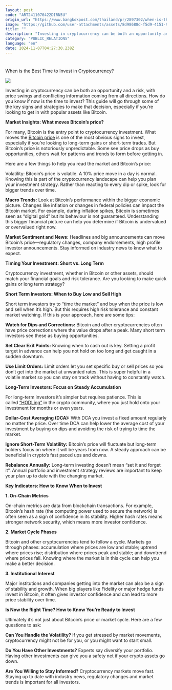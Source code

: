 ```yaml
---
layout: post
code: "ART2411070422DIRN5U"
origin_url: "https://www.bangkokpost.com/thailand/pr/2897302/when-is-the-best-time-to-invest-in-cryptocurrency-"
image: "https://github.com/user-attachments/assets/8d98688d-f5d9-4151-9cac-0c6622539625"
title: ""
description: "Investing in cryptocurrency can be both an opportunity and a risk, with price swings and conflicting information coming from all directions. How do you know if now is the time to invest? This guide will go through some of the key signs and strategies to make that decision, especially if you’re looking to get in with popular assets like Bitcoin."
category: "PUBLIC_RELATIONS"
language: "en"
date: 2024-11-07T04:27:30.238Z
---
```


# 

When is the Best Time to Invest in Cryptocurrency?

![](https://github.com/user-attachments/assets/64afc053-88e7-49a7-8371-4b25a00dcc13)

Investing in cryptocurrency can be both an opportunity and a risk, with price swings and conflicting information coming from all directions. How do you know if now is the time to invest? This guide will go through some of the key signs and strategies to make that decision, especially if you’re looking to get in with popular assets like Bitcoin.

**Market Insights: What moves Bitcoin’s price?**

For many, Bitcoin is the entry point to cryptocurrency investment. What moves the [Bitcoin price](https://www.bybit.com/en/coin-price/bitcoin/) is one of the most obvious signs to invest, especially if you’re looking to long-term gains or short-term trades. But Bitcoin’s price is notoriously unpredictable. Some see price drops as buy opportunities, others wait for patterns and trends to form before getting in.

Here are a few things to help you read the market and Bitcoin’s price:

Volatility: Bitcoin’s price is volatile. A 10% price move in a day is normal. Knowing this is part of the cryptocurrency landscape can help you plan your investment strategy. Rather than reacting to every dip or spike, look for bigger trends over time.

**Macro Trends:** Look at Bitcoin’s performance within the bigger economic picture. Changes like inflation or changes in federal policies can impact the Bitcoin market. For example, during inflation spikes, Bitcoin is sometimes seen as “digital gold” but its behaviour is not guaranteed. Understanding this bigger financial picture can help you determine if Bitcoin is undervalued or overvalued right now.

**Market Sentiment and News:** Headlines and big announcements can move Bitcoin’s price—regulatory changes, company endorsements, high profile investor announcements. Stay informed on industry news to know what to expect.

**Timing Your Investment: Short vs. Long Term**

Cryptocurrency investment, whether in Bitcoin or other assets, should match your financial goals and risk tolerance. Are you looking to make quick gains or long term strategy?

**Short Term Investors: When to Buy Low and Sell High**

Short term investors try to “time the market” and buy when the price is low and sell when it’s high. But this requires high risk tolerance and constant market watching. If this is your approach, here are some tips:

**Watch for Dips and Corrections:** Bitcoin and other cryptocurrencies often have price corrections where the value drops after a peak. Many short term investors see these as buying opportunities.

**Set Clear Exit Points:** Knowing when to cash out is key. Setting a profit target in advance can help you not hold on too long and get caught in a sudden downturn.

**Use Limit Orders:** Limit orders let you set specific buy or sell prices so you don’t get into the market at unwanted rates. This is super helpful in a volatile market so you can stay on track without having to constantly watch.

**Long-Term Investors: Focus on Steady Accumulation**

For long-term investors it’s simpler but requires patience. This is called [“HODLing”](https://www.pcmag.com/encyclopedia/term/hodling) in the crypto community, where you just hold onto your investment for months or even years.

**Dollar-Cost Averaging (DCA):** With DCA you invest a fixed amount regularly no matter the price. Over time DCA can help lower the average cost of your investment by buying on dips and avoiding the risk of trying to time the market.

**Ignore Short-Term Volatility:** Bitcoin’s price will fluctuate but long-term holders focus on where it will be years from now. A steady approach can be beneficial in crypto’s fast paced ups and downs.

**Rebalance Annually:** Long-term investing doesn’t mean “set it and forget it”. Annual portfolio and investment strategy reviews are important to keep your plan up to date with the changing market.

**Key Indicators: How to Know When to Invest**

**1\. On-Chain Metrics**

On-chain metrics are data from blockchain transactions. For example, Bitcoin’s hash rate (the computing power used to secure the network) is often seen as a sign of confidence in its stability. Higher hash rates means stronger network security, which means more investor confidence.

**2\. Market Cycle Phases**

Bitcoin and other cryptocurrencies tend to follow a cycle. Markets go through phases: accumulation where prices are low and stable; uptrend where prices rise; distribution where prices peak and stable; and downtrend where prices fall. Knowing where the market is in this cycle can help you make a better decision.

**3\. Institutional Interest**

Major institutions and companies getting into the market can also be a sign of stability and growth. When big players like Fidelity or major hedge funds invest in Bitcoin, it often gives investor confidence and can lead to more price stability over time.

**Is Now the Right Time? How to Know You’re Ready to Invest**

Ultimately it’s not just about Bitcoin’s price or market cycle. Here are a few questions to ask:

**Can You Handle the Volatility?** If you get stressed by market movements, cryptocurrency might not be for you, or you might want to start small.

**Do You Have Other Investments?** Experts say diversify your portfolio. Having other investments can give you a safety net if your crypto assets go down.

**Are You Willing to Stay Informed?** Cryptocurrency markets move fast. Staying up to date with industry news, regulatory changes and market trends is important for all investors.